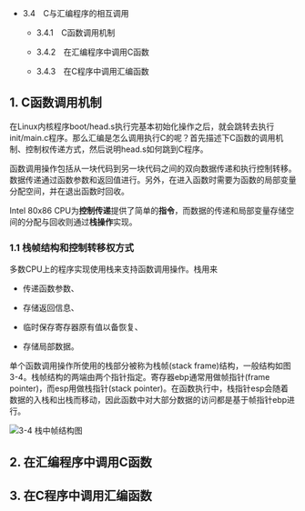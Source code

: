 - 3.4　C与汇编程序的相互调用
    
    - 3.4.1　C函数调用机制

    - 3.4.2　在汇编程序中调用C函数

    - 3.4.3　在C程序中调用汇编函数


## 1. C函数调用机制

在Linux内核程序boot/head.s执行完基本初始化操作之后，就会跳转去执行init/main.c程序。那么汇编是怎么调用执行C的呢？首先描述下C函数的调用机制、控制权传递方式，然后说明head.s如何跳到C程序。

函数调用操作包括从一块代码到另一块代码之间的双向数据传递和执行控制转移。数据传递通过函数参数和返回值进行。另外，在进入函数时需要为函数的局部变量分配空间，并在退出函数时回收。

Intel 80x86 CPU为**控制传递**提供了简单的**指令**，而数据的传递和局部变量存储空间的分配与回收则通过**栈操作**实现。

### 1.1 栈帧结构和控制转移权方式

多数CPU上的程序实现使用栈来支持函数调用操作。栈用来

- 传递函数参数、

- 存储返回信息、

- 临时保存寄存器原有值以备恢复、

- 存储局部数据。 

单个函数调用操作所使用的栈部分被称为栈帧(stack frame)结构，一般结构如图3-4。栈帧结构的两端由两个指针指定。寄存器ebp通常用做帧指针(frame pointer)，而esp用做栈指针(stack pointer)。在函数执行中，栈指针esp会随着数据的入栈和出栈而移动，因此函数中对大部分数据的访问都是基于帧指针ebp进行。

![3-4 栈中帧结构图](images/4.png)



## 2. 在汇编程序中调用C函数

## 3. 在C程序中调用汇编函数